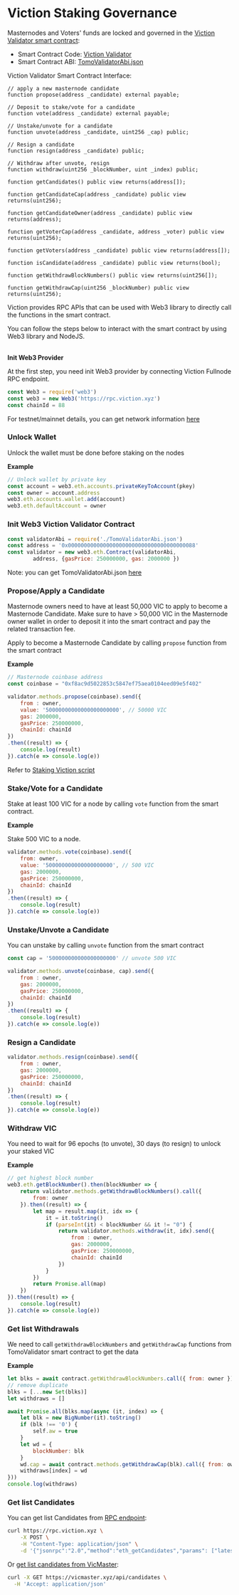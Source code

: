 # Viction Staking Governance

Masternodes and Voters' funds are locked and governed in the [Viction Validator smart contract](https:/vicscan.xyz/address/0x0000000000000000000000000000000000000088):

* Smart Contract Code: [Viction Validator](https://github.com/BuildOnViction/tomomaster/blob/master/contracts/TomoValidator.sol)
* Smart Contract ABI: [TomoValidatorAbi.json](https://raw.githubusercontent.com/Viction/tomomaster/master/abis/TomoValidatorAbi.json)

Viction Validator Smart Contract Interface:

```solidity
// apply a new masternode candidate
function propose(address _candidate) external payable;

// Deposit to stake/vote for a candidate
function vote(address _candidate) external payable;

// Unstake/unvote for a candidate
function unvote(address _candidate, uint256 _cap) public;

// Resign a candidate
function resign(address _candidate) public;

// Withdraw after unvote, resign
function withdraw(uint256 _blockNumber, uint _index) public;

function getCandidates() public view returns(address[]);

function getCandidateCap(address _candidate) public view returns(uint256);

function getCandidateOwner(address _candidate) public view returns(address);

function getVoterCap(address _candidate, address _voter) public view returns(uint256);

function getVoters(address _candidate) public view returns(address[]);

function isCandidate(address _candidate) public view returns(bool);

function getWithdrawBlockNumbers() public view returns(uint256[]);

function getWithdrawCap(uint256 _blockNumber) public view returns(uint256);
```

Viction provides RPC APIs that can be used with Web3 library to directly call the functions in the smart contract.

You can follow the steps below to interact with the smart contract by using Web3 library and NodeJS.

\
**Init Web3 Provider**

At the first step, you need init Web3 provider by connecting Viction Fullnode RPC endpoint.

```javascript
const Web3 = require('web3')
const web3 = new Web3('https://rpc.viction.xyz')
const chainId = 88
```

For testnet/mainnet details, you can get network information [here](../working-with-Viction)

### Unlock Wallet <a href="#unlock-wallet" id="unlock-wallet"></a>

Unlock the wallet must be done before staking on the nodes

**Example**

```javascript
// Unlock wallet by private key
const account = web3.eth.accounts.privateKeyToAccount(pkey)
const owner = account.address
web3.eth.accounts.wallet.add(account)
web3.eth.defaultAccount = owner
```

### Init Web3 Viction Validator Contract <a href="#init-web3-Viction-validator-contract" id="init-web3-Viction-validator-contract"></a>

```javascript
const validatorAbi = require('./TomoValidatorAbi.json')
const address = '0x0000000000000000000000000000000000000088'
const validator = new web3.eth.Contract(validatorAbi,
        address, {gasPrice: 250000000, gas: 2000000 })
```

Note: you can get TomoValidatorAbi.json [here](https://raw.githubusercontent.com/Viction/tomomaster/master/abis/TomoValidatorAbi.json)

### Propose/Apply a Candidate <a href="#proposeapply-a-candidate" id="proposeapply-a-candidate"></a>

Masternode owners need to have at least 50,000 VIC to apply to become a Masternode Candidate. Make sure to have > 50,000 VIC in the Masternode owner wallet in order to deposit it into the smart contract and pay the related transaction fee.

Apply to become a Masternode Candidate by calling `propose` function from the smart contract

**Example**

```javascript
// Masternode coinbase address
const coinbase = "0xf8ac9d5022853c5847ef75aea0104eed09e5f402"

validator.methods.propose(coinbase).send({
    from : owner,
    value: '50000000000000000000000', // 50000 VIC
    gas: 2000000,
    gasPrice: 250000000,
    chainId: chainId
})
.then((result) => {
    console.log(result)
}).catch(e => console.log(e))
```

Refer to [Staking Viction script](https://gist.github.com/thanhson1085/7a6471ea0d6c0d6321a0454789d6266c)

### Stake/Vote for a Candidate <a href="#stakevote-a-candidate" id="stakevote-a-candidate"></a>

Stake at least 100 VIC for a node by calling `vote` function from the smart contract.

**Example**

Stake 500 VIC to a node.

```javascript
validator.methods.vote(coinbase).send({
    from: owner,
    value: '500000000000000000000', // 500 VIC
    gas: 2000000,
    gasPrice: 250000000,
    chainId: chainId
})
.then((result) => {
    console.log(result)
}).catch(e => console.log(e))
```

### Unstake/Unvote a Candidate <a href="#unstakeunvote-a-candidate" id="unstakeunvote-a-candidate"></a>

You can unstake by calling `unvote` function from the smart contract

```javascript
const cap = '500000000000000000000' // unvote 500 VIC

validator.methods.unvote(coinbase, cap).send({
    from : owner,
    gas: 2000000,
    gasPrice: 250000000,
    chainId: chainId
})
.then((result) => {
    console.log(result)
}).catch(e => console.log(e))
```

### Resign a Candidate <a href="#resign-a-candidate" id="resign-a-candidate"></a>

```javascript
validator.methods.resign(coinbase).send({
    from : owner,
    gas: 2000000,
    gasPrice: 250000000,
    chainId: chainId
})
.then((result) => {
    console.log(result)
}).catch(e => console.log(e))
```

### Withdraw VIC <a href="#withdraw-tomo" id="withdraw-tomo"></a>

You need to wait for 96 epochs (to unvote), 30 days (to resign) to unlock your staked VIC

**Example**

```javascript
// get highest block number
web3.eth.getBlockNumber().then(blockNumber => {
    return validator.methods.getWithdrawBlockNumbers().call({
        from: owner
    }).then((result) => {
        let map = result.map(it, idx => {
            it = it.toString()
            if (parseInt(it) < blockNumber && it != "0") {
                return validator.methods.withdraw(it, idx).send({
                    from : owner,
                    gas: 2000000,
                    gasPrice: 250000000,
                    chainId: chainId
                })
            }
        })
        return Promise.all(map)
    })
}).then((result) => {
    console.log(result)
}).catch(e => console.log(e))
```

### Get list Withdrawals <a href="#get-list-withdrawals" id="get-list-withdrawals"></a>

We need to call `getWithdrawBlockNumbers` and `getWithdrawCap` functions from TomoValidator smart contract to get the data

**Example**

```javascript
let blks = await contract.getWithdrawBlockNumbers.call({ from: owner })
// remove duplicate
blks = [...new Set(blks)]
let withdraws = []

await Promise.all(blks.map(async (it, index) => {
    let blk = new BigNumber(it).toString()
    if (blk !== '0') {
        self.aw = true
    }
    let wd = {
        blockNumber: blk
    }
    wd.cap = await contract.methods.getWithdrawCap(blk).call({ from: owner })
    withdraws[index] = wd
}))
console.log(withdraws)
```

### Get list Candidates <a href="#get-list-candidates" id="get-list-candidates"></a>

You can get list Candidates from [RPC endpoint](https://apidocs.tomochain.com/?shell#eth\_getcandidates):

```bash
curl https://rpc.viction.xyz \
    -X POST \
    -H "Content-Type: application/json" \
    -d '{"jsonrpc":"2.0","method":"eth_getCandidates","params": ["latest"],"id":1}'
```

Or [get list candidates from VicMaster](https://apidocs.tomochain.com/?shell#tomomaster-apis-candidates):

```bash
curl -X GET https://vicmaster.xyz/api/candidates \
  -H 'Accept: application/json'
```
